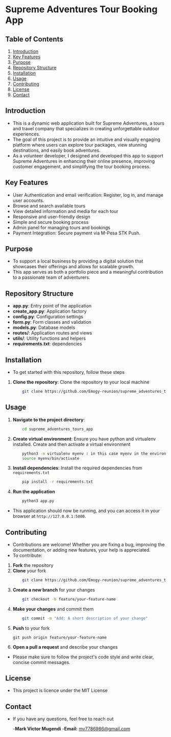 # Supreme Adventures Tour Booking App

## Table of Contents

1. [Introduction](#introduction)
2. [Key Features](#key-features)
3. [Purpose](#purpose)
4. [Repository Structure](#repository-structure)
5. [Installation](#installation)
6. [Usage](#usage)
7. [Contributing](#contributing)
8. [License](#license)
9. [Contact](#contact)


## Introduction
* This is a dynamic web application built for Supreme Adventures, a tours and travel company that specializes in creating unforgettable outdoor experiences.
* The goal of this project is to provide an intuitive and visually engaging platform where users can explore tour packages, view stunning destinations, and easily book adventures.
* As a volunteer developer, I designed and developed this app to support Supreme Adventures in enhancing their online presence, improving customer engagement, and simplifying the tour booking process.


## Key Features
* User Authentication and email verification: Register, log in, and manage user accounts.
* Browse and search available tours
* View detailed information and media for each tour
* Responsive and user-friendly design
* Simple and secure booking process
* Admin panel for managing tours and bookings
* Payment Integration: Secure payment via M-Pesa STK Push.

## Purpose
* To support a local business by providing a digital solution that showcases their offerings and allows for scalable growth.
* This app serves as both a portfolio piece and a meaningful contribution to a passionate team of adventurers.

## Repository Structure
* **app.py**: Entry point of the application
* **create_app.py**: Application factory
* **config.py**: Configuration settings
* **form.py**: Form classes and validation
* **models.py**: Database models
*  **routes/**: Application routes and views
* **utils/**: Utility functions and helpers
* **requirements.txt**: dependencies

## Installation
* To get started with this repository, follow these steps
1. **Clone the repository**: Clone the repository to your local machine
    ```sh
        git clone https://github.com/Emogy-reunion/supreme_adventures_tours_app.git
    ```

## Usage
1. **Navigate to the project directory**:
    ```sh
        cd supreme_adventures_tours_app
    ```
2. **Create virtual environment**: Ensure you have python and virtualenv installed. Create and then activate a virtual environment
    ```sh
        python3 -m virtualenv myenv : in this case myenv in the environment (feel free to name it as you like)
        source myenv/bin/activate
    ```

3. **Install dependencies**: Install the required dependencies from `requirements.txt`
    ```sh
        pip install -r requirements.txt
    ```

4. **Run the application**
    ```sh
        python3 app.py
    ```
* This application should now be running, and you can access it in your browser at  `http://127.0.0.1:5000`.

## Contributing
* Contributions are welcome! Whether you are fixing a bug, improving the documentation, or adding new features, your help is appreciated.
* To contribute:
1. **Fork** the repository
2. **Clone** your fork
    ```sh
        git clone https://github.com/Emogy-reunion/supreme_adventures_tours_app.git
    ```
3. **Create a new branch** for your changes
    ```sh
        git checkout -b feature/your-feature-name
    ```
4. **Make your changes** and commit them
    ```sh
        git commit -m "Add: A short description of your change"
    ```
5. **Push** to your fork
    ```
    git push origin feature/your-feature-name
    ```
6. **Open a pull a request** and describe your changes
* Please make sure to follow the project's code style and write clear, concise commit messages.

## License
* This project is licence under the MIT License

## Contact
* If you have any questions, feel free to reach out

   -**Mark Victor Mugendi**
   -**Email:** mv7786986@gmail.com

